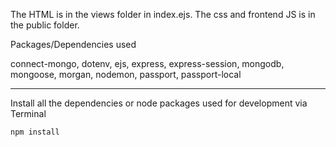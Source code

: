 
The HTML is in the views folder in index.ejs. The css and frontend JS is in the public folder. 




Packages/Dependencies used

connect-mongo, dotenv, ejs, express, express-session, mongodb, mongoose, morgan, nodemon, passport, passport-local

---

 Install all the dependencies or node packages used for development via Terminal

`npm install`
